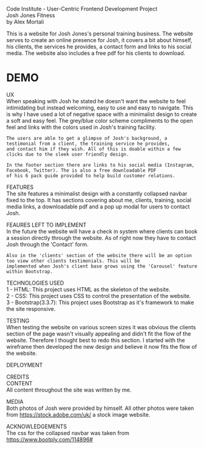 Code Institute - User-Centric Frontend Development Project  
Josh Jones Fitness  
by Alex Mortali  

This is a website for Josh Jones's personal training business. 
The website serves to create an online presence for Josh, it covers a bit about himself, his clients, the services he provides, 
a contact form and links to his social media.
The website also includes a free pdf for his clients to download.

# DEMO  

UX  
    When speaking with Josh he stated he doesn't want the website to feel intimidating but instead welcoming, easy to use and 
    easy to navigate. This is why I have used a lot of negative space with a minimalist design to create a soft and easy feel. 
    The grey/blue color scheme compliments to the open feel and links with the colors used in Josh's training facility.
    
    The users are able to get a glimpse of Josh's background, a testimonial from a client, the training service he provides, 
    and contact him if they wish. All of this is doable within a few clicks due to the sleek user friendly design.
    
    In the footer section there are links to his social media (Instagram, Facebook, Twitter). The is also a free downloadable PDF 
    of his 6 pack guide provided to help build customer relations. 

FEATURES  
    The site features a minimalist design with a constantly collapsed navbar fixed to the top. It has sections covering about me, 
    clients, training, social media links, a downloadable pdf and a pop up modal for users to contact Josh.

FEAURES LEFT TO IMPLEMENT  
    In the future the website will have a check in system where clients can book a session directly through the website. 
    As of right now they have to contact Josh through the 'Contact' form.
    
    Also in the 'clients' section of the website there will be an option too view other clients testimonials. This will be 
    implemented when Josh's client base grows using the 'Carousel' feature within Bootstrap.

TECHNOLOGIES USED  
    1 - HTML: This project uses HTML as the skeleton of the website.  
    2 - CSS: This project uses CSS to control the presentation of the website.  
    3 - Bootstrap(3.3.7): This project uses Bootstrap as it's framework to make the site responsive.

TESTING  
    When testing the website on various screen sizes it was obvious the clients section of the page wasn't visually appealing and
    didn't fit the flow of the website. Therefore I thought best to redo this section. I started with the wireframe then developed the new design
    and believe it now fits the flow of the website.

DEPLOYMENT

CREDITS  
CONTENT  
    All content throughout the site was written by me.

MEDIA  
    Both photos of Josh were provided by himself. All other photos were taken from https://stock.adobe.com/uk/ a stock image website.

ACKNOWLEDGEMENTS  
    The css for the collapsed navbar was taken from https://www.bootply.com/114896#
